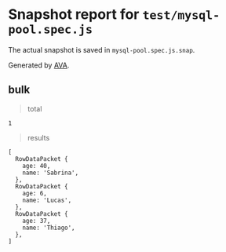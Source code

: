 # Snapshot report for `test/mysql-pool.spec.js`

The actual snapshot is saved in `mysql-pool.spec.js.snap`.

Generated by [AVA](https://avajs.dev).

## bulk

> total

    1

> results

    [
      RowDataPacket {
        age: 40,
        name: 'Sabrina',
      },
      RowDataPacket {
        age: 6,
        name: 'Lucas',
      },
      RowDataPacket {
        age: 37,
        name: 'Thiago',
      },
    ]
